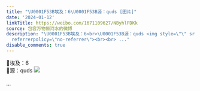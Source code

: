 ```yaml
---
title: "\U0001F53B埃及：6\U0001F53B源：quds [图片]"
date: '2024-01-12'
linkTitle: https://weibo.com/1671109627/NByhlFDKk
source: 包容万物恒河水的微博
description: "\U0001F53B埃及：6<br>\U0001F53B源：quds <img style=\"\" src=\"https://tvax3.sinaimg.cn/large/639b1bfbgy1hlr95wbvhfj20zu1jyqhc.jpg\"
  referrerpolicy=\"no-referrer\"><br><br> ..."
disable_comments: true
---
```

🔻埃及：6<br>🔻源：quds <img style="" src="https://tvax3.sinaimg.cn/large/639b1bfbgy1hlr95wbvhfj20zu1jyqhc.jpg" referrerpolicy="no-referrer"><br><br> ...